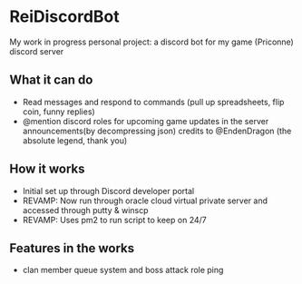 # ReiDiscordBot
My work in progress personal project: a discord bot for my game (Priconne) discord server
## What it can do
- Read messages and respond to commands (pull  up spreadsheets, flip coin, funny replies)
- @mention discord roles for upcoming game updates in the server announcements(by decompressing json) credits to @EndenDragon (the absolute legend, thank you)
## How it works
- Initial set up through Discord developer portal
- REVAMP: Now run through oracle cloud virtual private server and accessed through putty & winscp
- REVAMP: Uses pm2 to run script to keep on 24/7

## Features in the works
- clan member queue system and boss attack role ping
